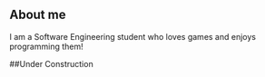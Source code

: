 ## About me
I am a Software Engineering student who loves games and enjoys programming them!


##Under Construction
